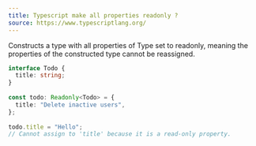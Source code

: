 ```yaml
---
title: Typescript make all properties readonly ?
source: https://www.typescriptlang.org/
---
```


Constructs a type with all properties of Type set to readonly, meaning the properties of the constructed type cannot be reassigned.

```typescript
interface Todo {
  title: string;
}
 
const todo: Readonly<Todo> = {
  title: "Delete inactive users",
};
 
todo.title = "Hello";
// Cannot assign to 'title' because it is a read-only property.
```
